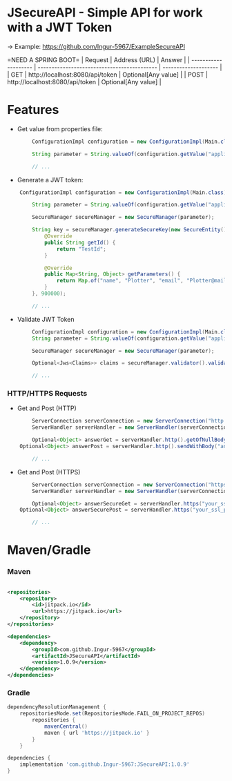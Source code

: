 # JSecureAPI - Simple API for work with a JWT Token

-> Example: https://github.com/Ingur-5967/ExampleSecureAPI

=NEED A SPRING BOOT=
| Request              | Address (URL)                               | Answer		    |
| -------------------- | ------------------------------------------- | -------------------- |
| GET                  | http://localhost:8080/api/token             | Optional[Any value]  |
| POST                 | http://localhost:8080/api/token             | Optional[Any value]  |


<h1>Features</h1>

- Get value from properties file:

```java
        ConfigurationImpl configuration = new ConfigurationImpl(Main.class);

        String parameter = String.valueOf(configuration.getValue("application.properties", "jwt.secret"));

        // ...
```

- Generate a JWT token:

```java
	ConfigurationImpl configuration = new ConfigurationImpl(Main.class);

        String parameter = String.valueOf(configuration.getValue("application.properties", "jwt.secret"));

        SecureManager secureManager = new SecureManager(parameter);

        String key = secureManager.generateSecureKey(new SecureEntity() {
            @Override
            public String getId() {
                return "TestId";
            }

            @Override
            public Map<String, Object> getParameters() {
                return Map.of("name", "Plotter", "email", "Plotter@mail.ru");
            }
        }, 900000);

        // ...
```

- Validate JWT Token
```java
        ConfigurationImpl configuration = new ConfigurationImpl(Main.class);
        String parameter = String.valueOf(configuration.getValue("application.properties", "jwt.secret"));

        SecureManager secureManager = new SecureManager(parameter);

        Optional<Jws<Claims>> claims = secureManager.validator().validateKey("joined_jwt_token");

        // ...
```

<h3>HTTP/HTTPS Requests</h3>

- Get and Post (HTTP)
```java
        ServerConnection serverConnection = new ServerConnection("http://localhost:8080/.../...");
        ServerHandler serverHandler = new ServerHandler(serverConnection);

        Optional<Object> answerGet = serverHandler.http().getOfNullBody();
	Optional<Object> answerPost = serverHandler.http().sendWithBody("any_value");

        // ...
```

- Get and Post (HTTPS)
```java
        ServerConnection serverConnection = new ServerConnection("https://localhost:8080/.../...");
        ServerHandler serverHandler = new ServerHandler(serverConnection);

        Optional<Object> answerSecureGet = serverHandler.https("your_ssl_path").getWithSecure();
	Optional<Object> answerSecurePost = serverHandler.https("your_ssl_path").sendWithSecure("any_value");

        // ...
```


<h1>Maven/Gradle</h1>

### Maven

```xml

<repositories>
	<repository>
		<id>jitpack.io</id>
		<url>https://jitpack.io</url>
	</repository>
</repositories>

<dependencies>
	<dependency>
	    <groupId>com.github.Ingur-5967</groupId>
	    <artifactId>JSecureAPI</artifactId>
	    <version>1.0.9</version>
	</dependency>
</dependencies>
```

### Gradle

```groovy
dependencyResolutionManagement {
	repositoriesMode.set(RepositoriesMode.FAIL_ON_PROJECT_REPOS)
		repositories {
			mavenCentral()
			maven { url 'https://jitpack.io' }
		}
	}

dependencies {
	implementation 'com.github.Ingur-5967:JSecureAPI:1.0.9'
}
```


